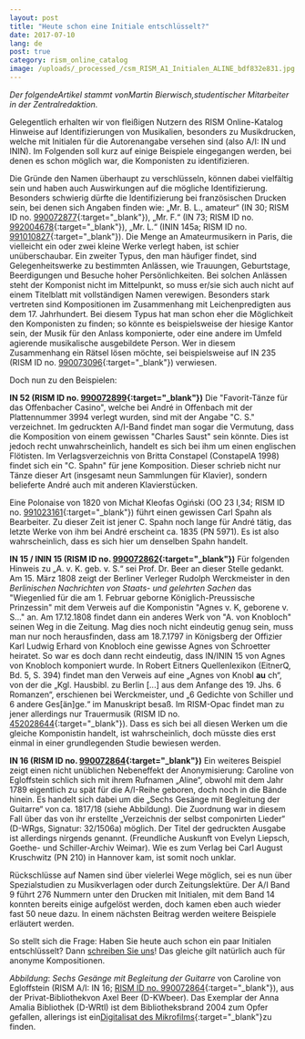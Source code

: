 ```yaml
---
layout: post
title: "Heute schon eine Initiale entschlüsselt?"
date: 2017-07-10
lang: de
post: true
category: rism_online_catalog
image: /uploads/_processed_/csm_RISM_A1_Initialen_ALINE_bdf832e831.jpg
---
```



_Der folgendeArtikel stammt vonMartin Bierwisch,studentischer Mitarbeiter in der Zentralredaktion._

Gelegentlich erhalten wir von fleißigen Nutzern des RISM Online-Katalog Hinweise auf Identifizierungen von Musikalien, besonders zu Musikdrucken, welche mit Initialen für die Autorenangabe versehen sind (also A/I: IN und ININ). Im Folgenden soll kurz auf einige Beispiele eingegangen werden, bei denen es schon möglich war, die Komponisten zu identifizieren.

Die Gründe den Namen überhaupt zu verschlüsseln, können dabei vielfältig sein und haben auch Auswirkungen auf die mögliche Identifizierung. Besonders schwierig dürfte die Identifizierung bei französischen Drucken sein, bei denen sich Angaben finden wie: „Mr. B. L., amateur“ (IN 30; RISM ID no. [990072877](https://opac.rism.info/search?id=00000990072877){:target="_blank"}), „Mr. F.“ (IN 73; RISM ID no. [992004678](https://opac.rism.info/search?id=00000992004678){:target="_blank"}), „Mr. L.“ (ININ 145a; RISM ID no. [991010827](https://opac.rism.info/search?id=00000991010827){:target="_blank"}). Die Menge an Amateurmusikern in Paris, die vielleicht ein oder zwei kleine Werke verlegt haben, ist schier unüberschaubar.
Ein zweiter Typus, den man häufiger findet, sind Gelegenheitswerke zu bestimmten Anlässen, wie Trauungen, Geburtstage, Beerdigungen und Besuche hoher Persönlichkeiten. Bei solchen Anlässen steht der Komponist nicht im Mittelpunkt, so muss er/sie sich auch nicht auf einem Titelblatt mit vollständigen Namen verewigen. Besonders stark vertreten sind Kompositionen im Zusammenhang mit Leichenpredigten aus dem 17. Jahrhundert. Bei diesem Typus hat man schon eher die Möglichkeit den Komponisten zu finden; so könnte es beispielsweise der hiesige Kantor sein, der Musik für den Anlass komponierte, oder eine andere im Umfeld agierende musikalische ausgebildete Person. Wer in diesem Zusammenhang ein Rätsel lösen möchte, sei beispielsweise auf IN 235 (RISM ID no. [990073096](https://opac.rism.info/search?id=00000990073096){:target="_blank"}) verwiesen.

Doch nun zu den Beispielen:

**IN 52 (RISM ID no. [990072899](https://opac.rism.info/search?id=00000990072899){:target="_blank"})**
Die "Favorit-Tänze für das Offenbacher Casino", welche bei André in Offenbach mit der Plattennummer 3994 verlegt wurden, sind mit der Angabe "C. S." verzeichnet. Im gedruckten A/I-Band findet man sogar die Vermutung, dass die Komposition von einem gewissen "Charles Saust" sein könnte. Dies ist jedoch recht unwahrscheinlich, handelt es sich bei ihm um einen englischen Flötisten. Im Verlagsverzeichnis von Britta Constapel (ConstapelA 1998) findet sich ein "C. Spahn" für jene Komposition. Dieser schrieb nicht nur Tänze dieser Art (insgesamt neun Sammlungen für Klavier), sondern belieferte André auch mit anderen Klavierstücken.

Eine Polonaise von 1820 von Michał Kleofas Ogiński (OO 23 I,34; RISM ID no. [991023161](https://opac.rism.info/search?id=00000991023161){:target="_blank"}) führt einen gewissen Carl Spahn als Bearbeiter. Zu dieser Zeit ist jener C. Spahn noch lange für André tätig, das letzte Werke von ihm bei André erscheint ca. 1835 (PN 5971). Es ist also wahrscheinlich, dass es sich hier um denselben Spahn handelt.

**IN 15 / ININ 15 (RISM ID no. [990072862](https://opac.rism.info/search?id=00000990072862){:target="_blank"})**
Für folgenden Hinweis zu „A. v. K. geb. v. S.“ sei Prof. Dr. Beer an dieser Stelle gedankt. Am 15. März 1808 zeigt der Berliner Verleger Rudolph Werckmeister in den _Berlinischen Nachrichten von Staats- und gelehrten Sachen_ das "Wiegenlied für die am 1. Februar geborne Königlich-Preussische Prinzessin" mit dem Verweis auf die Komponistin "Agnes v. K, geborene v. S..." an. Am 17.12.1808 findet dann ein anderes Werk von "A. von Knobloch" seinen Weg in die Zeitung. Mag dies noch nicht eindeutig genug sein, muss man nur noch herausfinden, dass am 18.7.1797 in Königsberg der Offizier Karl Ludwig Erhard von Knobloch eine gewisse Agnes von Schroetter heiratet. So war es doch dann recht eindeutig, dass IN/ININ 15 von Agnes von Knobloch komponiert wurde. In Robert Eitners Quellenlexikon (EitnerQ, Bd. 5, S. 394) findet man den Verweis auf eine „Agnes von Knobl **au** ch“, von der die „Kgl. Hausbibl. zu Berlin [...] aus dem Anfange des 19. Jhs. 6 Romanzen“, erschienen bei Werckmeister, und „6 Gedichte von Schiller und 6 andere Ges[än]ge.“ im Manuskript besaß. Im RISM-Opac findet man zu jener allerdings nur Trauermusik (RISM ID no. [452028644](https://opac.rism.info/search?id=452028644){:target="_blank"}). Dass es sich bei all diesen Werken um die gleiche Komponistin handelt, ist wahrscheinlich, doch müsste dies erst einmal in einer grundlegenden Studie bewiesen werden.

**IN 16 (RISM ID no. [990072864](https://opac.rism.info/search?id=00000990072864){:target="_blank"})**
Ein weiteres Beispiel zeigt einen nicht unüblichen Nebeneffekt der Anonymisierung: Caroline von Egloffstein schlich sich mit ihrem Rufnamen „Aline“, obwohl mit dem Jahr 1789 eigentlich zu spät für die A/I-Reihe geboren, doch noch in die Bände hinein. Es handelt sich dabei um die „Sechs Gesänge mit Begleitung der Guitarre“ von ca. 1817/18 (siehe Abbildung). Die Zuordnung war in diesem Fall über das von ihr erstellte „Verzeichnis der selbst componirten Lieder“ (D-WRgs, Signatur: 32/1506a) möglich. Der Titel der gedruckten Ausgabe ist allerdings nirgends genannt. (Freundliche Auskunft von Evelyn Liepsch, Goethe- und Schiller-Archiv Weimar). Wie es zum Verlag bei Carl August Kruschwitz (PN 210) in Hannover kam, ist somit noch unklar.

Rückschlüsse auf Namen sind über vielerlei Wege möglich, sei es nun über Spezialstudien zu Musikverlagen oder durch Zeitungslektüre. Der A/I Band 9 führt 276 Nummern unter den Drucken mit Initialen, mit dem Band 14 konnten bereits einige aufgelöst werden, doch kamen eben auch wieder fast 50 neue dazu. In einem nächsten Beitrag werden weitere Beispiele erläutert werden.

So stellt sich die Frage: Haben Sie heute auch schon ein paar Initialen entschlüsselt?
Dann [schreiben Sie uns](mailto:contact@rism.info "Öffnet ein Fenster zum Versenden der E-Mail")! Das gleiche gilt natürlich auch für anonyme Kompositionen.

_Abbildung_: _Sechs Gesänge mit Begleitung der Guitarre_ von Caroline von Egloffstein (RISM A/I: IN 16; [RISM ID no. 990072864](https://opac.rism.info/search?id=00000990072864&Language=en){:target="_blank"}), aus der Privat-Bibliothekvon Axel Beer (D-KWbeer). Das Exemplar der Anna Amalia Bibliothek (D-WRtl) ist dem Bibliotheksbrand 2004 zum Opfer gefallen, allerings ist ein[Digitalisat des Mikrofilms](http://nbn-resolving.de/urn:nbn:de:gbv:32-1-10001489844){:target="_blank"}zu finden.

<script type="text/javascript">var switchTo5x=true;</script><script type="text/javascript" src="http://w.sharethis.com/button/buttons.js"></script><script type="text/javascript">stLight.options({publisher: "9b601438-1ce1-49d8-bfd7-9cff5df54c17", doNotHash: false, doNotCopy: false, hashAddressBar: false});</script>